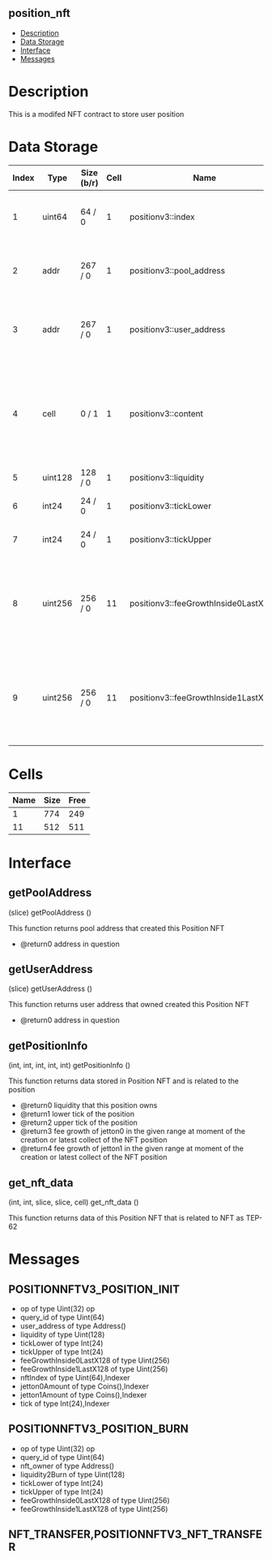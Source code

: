 ## position_nft

* [Description](#description)
* [Data Storage](#data-storage)
* [Interface](#interface)
* [Messages](#messages)

# Description 

This is a modifed NFT contract to store user position

# Data Storage 
<table data-full-width="true">
<thead>
<tr><th width="92">Index</th><th width="100">Type</th><th width="100">Size (b/r)</th><th width="64">Cell</th><th>Name</th><th>Description</th></tr>
</thead>
<tbody>
<tr><td>1</td><td>uint64</td><td> 64 /  0</td><td>1</td><td>positionv3::index</td><td>The position number. Also the nft index  </tr>
<tr><td>2</td><td>addr</td><td> 267 /  0</td><td>1</td><td>positionv3::pool_address</td><td>Address of the pool that created this NFT  </tr>
<tr><td>3</td><td>addr</td><td> 267 /  0</td><td>1</td><td>positionv3::user_address</td><td>Address of the user ton wallet that currently owns the position  </tr>
<tr><td>4</td><td>cell</td><td> 0 /  1</td><td>1</td><td>positionv3::content</td><td>NFT metadata that contains image url, name and description packed in standart format  </tr>
<tr><td>5</td><td>uint128</td><td> 128 /  0</td><td>1</td><td>positionv3::liquidity</td><td>Position liquidity  </tr>
<tr><td>6</td><td>int24</td><td> 24 /  0</td><td>1</td><td>positionv3::tickLower</td><td>Positioni lower tick number  </tr>
<tr><td>7</td><td>int24</td><td> 24 /  0</td><td>1</td><td>positionv3::tickUpper</td><td>Positioni upper tick number  </tr>
<tr><td>8</td><td>uint256</td><td> 256 /  0</td><td>11</td><td>positionv3::feeGrowthInside0LastX128</td><td>Fees collected before the position was opened or updated for jetton0 (in pool terms)  </tr>
<tr><td>9</td><td>uint256</td><td> 256 /  0</td><td>11</td><td>positionv3::feeGrowthInside1LastX128</td><td>Fees collected before the position was opened or updated for jetton1 (in pool terms)  </tr>
</tbody>
</table>


# Cells 
| Name |   Size  |   Free  |
| ---  |  ---    |  ---    |
| 1  | 774 | 249 | 
| 11  | 512 | 511 | 

# Interface 
## getPoolAddress
 
(slice) getPoolAddress ()
 
 
  This function returns pool address that created this Position NFT

  * @return0 address in question 
 
## getUserAddress
 
(slice) getUserAddress ()
 
 
  This function returns user address that owned created this Position NFT

  * @return0 address in question 
 
## getPositionInfo
 
(int, int, int, int, int) getPositionInfo ()
 
 
  This function returns data stored in Position NFT and is related to the position

  * @return0 liquidity that this position owns
  * @return1 lower tick of the position
  * @return2 upper tick of the position
  * @return3 fee growth of jetton0 in the given range at moment of the creation or latest collect of the NFT position
  * @return4 fee growth of jetton1 in the given range at moment of the creation or latest collect of the NFT position
 
## get_nft_data
 
(int, int, slice, slice, cell) get_nft_data ()
 
 
  This function returns data of this Position NFT that is related to NFT as TEP-62
 
# Messages 

## POSITIONNFTV3_POSITION_INIT 
  * op of type Uint(32) op
  * query_id of type Uint(64) 
  * user_address of type Address()
  * liquidity of type Uint(128)
  * tickLower of type Int(24)  
  * tickUpper of type Int(24)  
  * feeGrowthInside0LastX128 of type Uint(256) 
  * feeGrowthInside1LastX128 of type Uint(256) 
  * nftIndex of type Uint(64),Indexer
  * jetton0Amount of type Coins(),Indexer
  * jetton1Amount of type Coins(),Indexer
  * tick of type Int(24),Indexer

## POSITIONNFTV3_POSITION_BURN 
  * op of type Uint(32) op
  * query_id of type Uint(64) 
  * nft_owner of type Address()
  * liquidity2Burn of type Uint(128)
  * tickLower of type Int(24)  
  * tickUpper of type Int(24)  
  * feeGrowthInside0LastX128 of type Uint(256) 
  * feeGrowthInside1LastX128 of type Uint(256) 

## NFT_TRANSFER,POSITIONNFTV3_NFT_TRANSFER 
